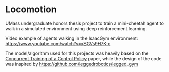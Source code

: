 # Locomotion
UMass undergraduate honors thesis project to train a mini-cheetah agent to walk in a simulated environment using deep reinforcement learning.

Video example of agents walking in the IsaacGym environment: https://www.youtube.com/watch?v=xSGVs9H7K-c

The model/algorithm used for this projects was heavily based on the [Concurrent Training of a Control Policy](https://arxiv.org/abs/2202.05481) paper, while the design of the code was inspired by https://github.com/leggedrobotics/legged_gym
